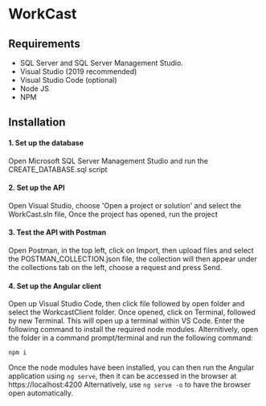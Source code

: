 # WorkCast
## Requirements
* SQL Server and SQL Server Management Studio.
* Visual Studio (2019 recommended)
* Visual Studio Code (optional)
* Node JS
* NPM
## Installation
#### 1. Set up the database
Open Microsoft SQL Server Management Studio and run the CREATE_DATABASE.sql script
#### 2. Set up the API
Open Visual Studio, choose 'Open a project or solution' and select the WorkCast.sln file, Once the project has opened, run the project
#### 3. Test the API with Postman
Open Postman, in the top left, click on Import, then upload files and select the POSTMAN_COLLECTION.json file, the collection will then appear under the collections tab on the left, choose a request and press Send.
#### 4. Set up the Angular client
Open up Visual Studio Code, then click file followed by open folder and select the WorkcastClient folder. Once opened, click on Terminal, followed by new Terminal. This will open up a terminal within VS Code. Enter the following command to install the required node modules. Alternitively, open the folder in a command prompt/terminal and run the following command:

`npm i`

Once the node modules have been installed, you can then run the Angular application using `ng serve`, then it can be accessed in the browser at https://localhost:4200
Alternatively, use `ng serve -o` to have the browser open automatically.
